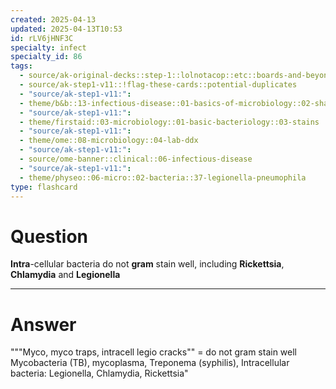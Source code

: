 ```yaml
---
created: 2025-04-13
updated: 2025-04-13T10:53
id: rLV6jHNF3C
specialty: infect
specialty_id: 86
tags:
  - source/ak-original-decks::step-1::lolnotacop::etc::boards-and-beyond-micro::basics-of-micro
  - source/ak-step1-v11::!flag-these-cards::potential-duplicates
  - "source/ak-step1-v11:": 
  - theme/b&b::13-infectious-disease::01-basics-of-microbiology::02-shapes-&-stains
  - "source/ak-step1-v11:": 
  - theme/firstaid::03-microbiology::01-basic-bacteriology::03-stains
  - "source/ak-step1-v11:": 
  - theme/ome::08-microbiology::04-lab-ddx
  - "source/ak-step1-v11:": 
  - source/ome-banner::clinical::06-infectious-disease
  - "source/ak-step1-v11:": 
  - theme/physeo::06-micro::02-bacteria::37-legionella-pneumophila
type: flashcard
---
```


# Question
**Intra**-cellular bacteria do not **gram** stain well, including **Rickettsia**, **Chlamydia** and **Legionella**

---

# Answer
"""Myco, myco traps, intracell legio cracks"" = do not gram stain well  Mycobacteria (TB), mycoplasma, Treponema (syphilis), Intracellular bacteria: Legionella, Chlamydia, Rickettsia"
